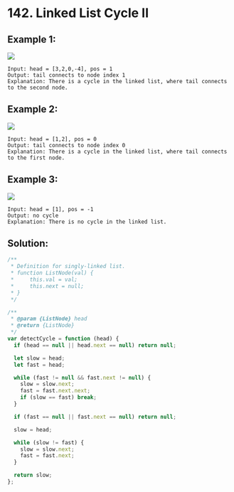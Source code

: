 # 142. Linked List Cycle II

## Example 1:

![](https://assets.leetcode.com/uploads/2018/12/07/circularlinkedlist.png)

    Input: head = [3,2,0,-4], pos = 1
    Output: tail connects to node index 1
    Explanation: There is a cycle in the linked list, where tail connects to the second node.

## Example 2:

![](https://assets.leetcode.com/uploads/2018/12/07/circularlinkedlist_test2.png)

    Input: head = [1,2], pos = 0
    Output: tail connects to node index 0
    Explanation: There is a cycle in the linked list, where tail connects to the first node.

## Example 3:

![](https://assets.leetcode.com/uploads/2018/12/07/circularlinkedlist_test3.png)

    Input: head = [1], pos = -1
    Output: no cycle
    Explanation: There is no cycle in the linked list.

## Solution:

```javascript
/**
 * Definition for singly-linked list.
 * function ListNode(val) {
 *     this.val = val;
 *     this.next = null;
 * }
 */

/**
 * @param {ListNode} head
 * @return {ListNode}
 */
var detectCycle = function (head) {
  if (head == null || head.next == null) return null;

  let slow = head;
  let fast = head;

  while (fast != null && fast.next != null) {
    slow = slow.next;
    fast = fast.next.next;
    if (slow == fast) break;
  }

  if (fast == null || fast.next == null) return null;

  slow = head;

  while (slow != fast) {
    slow = slow.next;
    fast = fast.next;
  }

  return slow;
};
```
